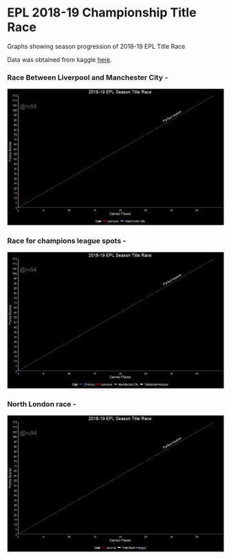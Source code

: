 # EPL 2018-19 Championship Title Race
Graphs showing season progression of 2018-19 EPL Title Race

Data was obtained from kaggle [here](https://www.kaggle.com/faysalr/epl-weekly-table-138).

### Race Between Liverpool and Manchester City - 
![Top 2 Race](https://github.com/rv94/EPL-2018-19-Championship-Title-Race/blob/master/Top2Plot.gif)

### Race for champions league spots - 
![Top 4 Race](https://github.com/rv94/EPL-2018-19-Championship-Title-Race/blob/master/Top4Plot.gif)

### North London race - 
![North London Race](https://github.com/rv94/EPL-2018-19-Championship-Title-Race/blob/master/NLPlot.gif)


